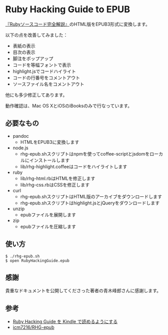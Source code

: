 # Ruby Hacking Guide to EPUB

[『Rubyソースコード完全解説』](http://i.loveruby.net/ja/rhg/book/)のHTML版をEPUB3形式に変換します。

以下の点を改善してみました：

* 表紙の表示
* 目次の表示
* 脚注をポップアップ
* コードを等幅フォントで表示
* highlight.jsでコードハイライト
* コードの行番号をコメントアウト
* ソースファイル名をコメントアウト

他にも多少修正してあります。

動作確認は、Mac OS XとiOSのiBooksのみで行なっています。

## 必要なもの

* pandoc
    * HTMLをEPUB3に変換します
* node.js
    * rhg-epub.shスクリプトはnpmを使ってcoffee-scriptとjsdomをローカルにインストールします
    * lib/rhg-highlight.coffeeはコードをハイライトします
* ruby
    * lib/rhg-html.rbはHTMLを修正します
    * lib/rhg-css.rbはCSSを修正します
* curl
    * rhg-epub.shスクリプトはHTML版のアーカイブをダウンロードします
    * rhg-epub.shスクリプトはhighlight.jsとjQueryをダウンロードします
* unzip
    * epubファイルを展開します
* zip
    * epubファイルを圧縮します

## 使い方

```
$ ./rhg-epub.sh
$ open RubyHackingGuide.epub
```

## 感謝

貴重なドキュメントを公開してくださった著者の青木峰郎さんに感謝します。

## 参考

* [Ruby Hacking Guide を Kindle で読めるようにする](http://makimoto.hatenablog.com/entry/2013/10/20/Ruby_Hacking_Guide_%E3%82%92_Kindle_%E3%81%A7%E8%AA%AD%E3%82%81%E3%82%8B%E3%82%88%E3%81%86%E3%81%AB%E3%81%99%E3%82%8B)
* [icm7216/RHG-epub](https://github.com/icm7216/RHG-epub)

